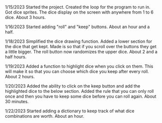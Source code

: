 1/15/2023
Started the project. Created the loop for the program to run in. Got dice sprites. The dice display on the screen with anywhere from 1 to 6 dice. About 3 hours.

1/16/2023
Started adding "roll" and "keep" buttons. About an hour and a half.

1/18/2023
Simplified the dice drawing function. Added a lower section for the dice that get kept. Made is so that if you scroll over the buttons they get a little bigger. The roll button now randomizes the upper dice. About 2 and a half hours.

1/19/2023
Added a function to highlight dice when you click on them. This will make it so that you can choose which dice you keep after every roll. About 2 hours.

1/20/2023
Added the ability to click on the keep button and add the highlighted dice to the below section. Added the rule that you can only roll once and then you have to keep some dice before you can roll again. About 30 minutes.

1/22/2023
Started adding a dictionary to keep track of what dice combinations are worth. About an hour.
